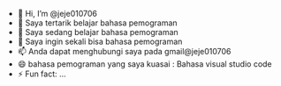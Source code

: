 - 👋 Hi, I’m @jeje010706
- 👀 Saya tertarik belajar bahasa pemograman
- 🌱 Saya sedang belajar bahasa pemograman 
- 💞️ Saya ingin sekali bisa bahasa pemograman 
- 📫 Anda dapat menghubungi saya pada gmail@jeje010706 
- 😄 bahasa pemograman yang saya kuasai : Bahasa visual studio code
- ⚡ Fun fact: ...

<!---
jeje010706/jeje010706 is a ✨ special ✨ repository because its `README.md` (this file) appears on your GitHub profile.
You can click the Preview link to take a look at your changes.
--->
